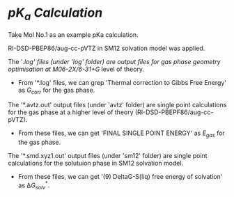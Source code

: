 # $pK_{a}$  $Calculation$


Take Mol No.1 as an example pKa calculation. 

RI-DSD-PBEP86/aug-cc-pVTZ in SM12 solvation model was applied.

The '*.log' files (under 'log' folder) are output files for gas phase geometry optimisation at M06-2X/6-31+G* level of theory.

- From '*.log' files, we can grep 'Thermal correction to Gibbs Free Energy' as $G_{corr}$ for the gas phase.

The '*.avtz.out' output files (under 'avtz' folder) are single point calculations for the gas phase at a higher level of theory (RI-DSD-PBEPF86/aug-cc-pVTZ).

- From these files, we can get 'FINAL SINGLE POINT ENERGY' as $E_{gas}$ for the gas phase.

The '*.smd.xyz1.out' output files (under 'sm12' folder) are single point calculations for the solutuion phase in SM12 solvation model.

- From these files, we can get '(9)  DeltaG-S(liq) free energy of  solvation' as $∆G^{*}_{solv}$.
